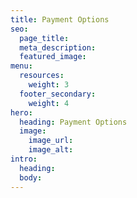 ```yaml
---
title: Payment Options
seo:
  page_title:
  meta_description:
  featured_image:
menu:
  resources:
    weight: 3
  footer_secondary:
    weight: 4
hero:
  heading: Payment Options
  image:
    image_url:
    image_alt:
intro:
  heading:
  body:
---
```


